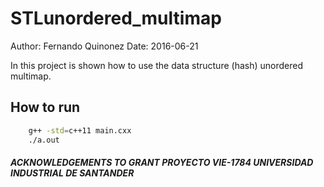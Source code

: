 # STLunordered_multimap
Author: Fernando Quinonez
Date: 2016-06-21

In this project is shown how to use the data structure
(hash) unordered multimap.

## How to run
```bash
    g++ -std=c++11 main.cxx
    ./a.out
```

##### ACKNOWLEDGEMENTS TO GRANT PROYECTO VIE-1784 UNIVERSIDAD INDUSTRIAL DE SANTANDER


